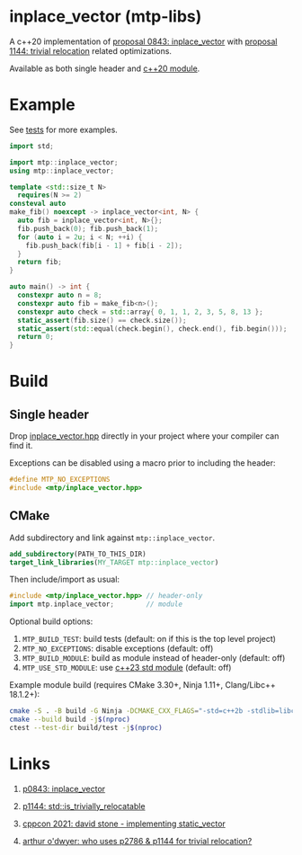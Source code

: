 # inplace_vector (mtp-libs)

A c++20 implementation of [proposal 0843: inplace_vector](https://www.open-std.org/jtc1/sc22/wg21/docs/papers/2024/p0843r14.html) with [proposal 1144: trivial relocation](https://www.open-std.org/jtc1/sc22/wg21/docs/papers/2024/p1144r12.html) related optimizations.

Available as both single header and [c++20 module](https://en.cppreference.com/w/cpp/language/modules).


# Example

See [tests](/test/inplace_vector_test.cpp) for more examples.

```cpp
import std;

import mtp::inplace_vector;
using mtp::inplace_vector;

template <std::size_t N>
  requires(N >= 2)
consteval auto
make_fib() noexcept -> inplace_vector<int, N> {
  auto fib = inplace_vector<int, N>{};
  fib.push_back(0); fib.push_back(1);
  for (auto i = 2u; i < N; ++i) {
    fib.push_back(fib[i - 1] + fib[i - 2]);
  }
  return fib;
}

auto main() -> int {
  constexpr auto n = 8;
  constexpr auto fib = make_fib<n>();
  constexpr auto check = std::array{ 0, 1, 1, 2, 3, 5, 8, 13 };
  static_assert(fib.size() == check.size());
  static_assert(std::equal(check.begin(), check.end(), fib.begin()));
  return 0;
}
```


# Build

## Single header

Drop [inplace_vector.hpp](/include/mtp/inplace_vector.hpp) directly in your project where your compiler can find it.

Exceptions can be disabled using a macro prior to including the header:

```cpp
#define MTP_NO_EXCEPTIONS
#include <mtp/inplace_vector.hpp>
```


## CMake

Add subdirectory and link against `mtp::inplace_vector`.

```cmake
add_subdirectory(PATH_TO_THIS_DIR)
target_link_libraries(MY_TARGET mtp::inplace_vector)
```

Then include/import as usual:

```cpp
#include <mtp/inplace_vector.hpp> // header-only
import mtp.inplace_vector;        // module
```

Optional build options:

1. `MTP_BUILD_TEST`: build tests (default: on if this is the top level project)
2. `MTP_NO_EXCEPTIONS`: disable exceptions (default: off)
3. `MTP_BUILD_MODULE`: build as module instead of header-only (default: off)
4. `MTP_USE_STD_MODULE`: use [c++23 std module](https://www.open-std.org/jtc1/sc22/wg21/docs/papers/2022/p2465r3.pdf) (default: off)

Example module build (requires CMake 3.30+, Ninja 1.11+, Clang/Libc++ 18.1.2+):

```sh
cmake -S . -B build -G Ninja -DCMAKE_CXX_FLAGS="-std=c++2b -stdlib=libc++" -DMTP_BUILD_TEST=ON -DMTP_BUILD_MODULE=ON -DMTP_USE_STD_MODULE=ON
cmake --build build -j$(nproc)
ctest --test-dir build/test -j$(nproc)
```


# Links
1. [p0843: inplace_vector](https://www.open-std.org/jtc1/sc22/wg21/docs/papers/2024/p0843r14.html)

2. [p1144: std::is_trivially_relocatable](https://www.open-std.org/jtc1/sc22/wg21/docs/papers/2024/p1144r12.html)

3. [cppcon 2021: david stone - implementing static_vector](https://www.youtube.com/watch?v=I8QJLGI0GOE)

4. [arthur o'dwyer: who uses p2786 & p1144 for trivial relocation?](https://quuxplusone.github.io/blog/2024/06/15/who-uses-trivial-relocation/)
